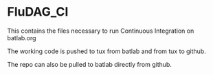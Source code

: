 FluDAG_CI
=========

This contains the files necessary to run Continuous Integration on batlab.org

The working code is pushed to tux from batlab and from tux to github.

The repo can also be pulled to batlab directly from github.
